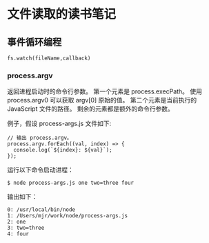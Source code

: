 # 文件读取的读书笔记

## 事件循环编程

```
fs.watch(fileName,callback)
```

### **process.argv**

返回进程启动时的命令行参数。 第一个元素是 process.execPath。 使用 process.argv0 可以获取 argv[0] 原始的值。 第二个元素是当前执行的 JavaScript 文件的路径。 剩余的元素都是额外的命令行参数。

例子，假设 process-args.js 文件如下:
```
// 输出 process.argv。
process.argv.forEach((val, index) => {
  console.log(`${index}: ${val}`);
});
```
运行以下命令启动进程：
```
$ node process-args.js one two=three four
```
输出如下：
```
0: /usr/local/bin/node
1: /Users/mjr/work/node/process-args.js
2: one
3: two=three
4: four
```
